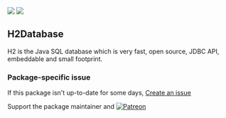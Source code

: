 [![](https://img.shields.io/chocolatey/v/h2database?color=green&label=h2database)](https://chocolatey.org/packages/h2database) [![](https://img.shields.io/chocolatey/dt/h2database)](https://chocolatey.org/packages/h2database)

## H2Database
H2 is the Java SQL database which is very fast, open source, JDBC API, embeddable and small footprint.

### Package-specific issue
If this package isn't up-to-date for some days, [Create an issue](https://github.com/tunisiano187/Choco-packages/issues/new/choose)

Support the package maintainer and [![Patreon](https://cdn.jsdelivr.net/gh/tunisiano187/choco-packages@f986b7f5de3afc021180256752805698d4efbc38/icons/patreon.png)](https://www.patreon.com/tunisiano)
